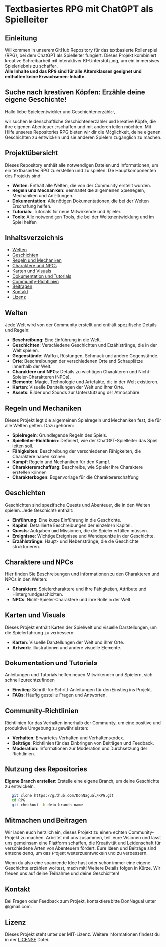 # Textbasiertes RPG mit ChatGPT als Spielleiter

## Einleitung

Willkommen in unserem GitHub Repository für das textbasierte Rollenspiel (RPG), bei dem ChatGPT als Spielleiter fungiert. Dieses Projekt kombiniert kreative Schreibarbeit mit interaktiver KI-Unterstützung, um ein immersives Spielerlebnis zu schaffen.<br> 
**Alle Inhalte und das RPG sind für alle Altersklassen geeignet und enthalten keine Erwachsenen-Inhalte.**

## Suche nach kreativen Köpfen: Erzähle deine eigene Geschichte!

Hallo liebe Spieleentwickler und Geschichtenerzähler,

wir suchen leidenschaftliche Geschichtenerzähler und kreative Köpfe, die ihre eigenen Abenteuer erschaffen und mit anderen teilen möchten. Mit Hilfe unseres Repositories RPG bieten wir dir die Möglichkeit, deine eigenen Geschichten zu entwickeln und sie anderen Spielern zugänglich zu machen.

## Projektübersicht

Dieses Repository enthält alle notwendigen Dateien und Informationen, um ein textbasiertes RPG zu erstellen und zu spielen. Die Hauptkomponenten des Projekts sind:

- **Welten**: Enthält alle Welten, die von der Community erstellt wurden.
- **Regeln und Mechaniken**: Beinhaltet die allgemeinen Spielregeln, Mechaniken und Anleitungen.
- **Dokumentation**: Alle nötigen Dokumentationen, die bei der Welten Erschafung helfen.
- **Tutorials**: Tutorials für neue Mitwirkende und Spieler.
- **Tools**: Alle notwendigen Tools, die bei der Weltenentwicklung und im Spiel helfen

## Inhaltsverzeichnis

- [Welten](#welten)
- [Geschichten](#geschichten)
- [Regeln und Mechaniken](#regeln-und-mechaniken)
- [Charaktere und NPCs](#charaktere-und-npcs)
- [Karten und Visuals](#karten-und-visuals)
- [Dokumentation und Tutorials](#dokumentation-und-tutorials)
- [Community-Richtlinien](#community-richtlinien)
- [Beitragen](#beitragen)
- [Kontakt](#kontakt)
- [Lizenz](#lizenz)

## Welten

Jede Welt wird von der Community erstellt und enthält spezifische Details und Regeln:
- **Beschreibung**: Eine Einführung in die Welt.
- **Geschichten**: Verschiedene Geschichten und Erzählstränge, die in der Welt spielen.
- **Gegenstände**: Waffen, Rüstungen, Schmuck und andere Gegenstände.
- **Orte**: Beschreibungen der verschiedenen Orte und Schauplätze innerhalb der Welt.
- **Charaktere und NPCs**: Details zu wichtigen Charakteren und Nicht-Spieler-Charakteren (NPCs).
- **Elemente**: Magie, Technologie und Artefakte, die in der Welt existieren.
- **Karten**: Visuelle Darstellungen der Welt und ihrer Orte.
- **Assets**: Bilder und Sounds zur Unterstützung der Atmosphäre.

## Regeln und Mechaniken

Dieses Projekt legt die allgemeinen Spielregeln und Mechaniken fest, die für alle Welten gelten. Dazu gehören:
- **Spielregeln**: Grundlegende Regeln des Spiels.
- **Spielleiter-Richtlinien**: Definiert, wie der ChatGPT-Spielleiter das Spiel leiten soll.
- **Fähigkeiten**: Beschreibung der verschiedenen Fähigkeiten, die Charaktere haben können.
- **Kampf**: Regeln und Mechaniken für den Kampf.
- **Charaktererschaffung**: Beschreibe, wie Spieler ihre Charaktere erstellen können
- **Charakterbogen**: Bogenvorlage für die Charaktererschaffung








## Geschichten

Geschichten sind spezifische Quests und Abenteuer, die in den Welten spielen. Jede Geschichte enthält:
- **Einführung**: Eine kurze Einführung in die Geschichte.
- **Kapitel**: Detaillierte Beschreibungen der einzelnen Kapitel.
- **Quests**: Aufgaben und Missionen, die die Spieler erfüllen müssen.
- **Ereignisse**: Wichtige Ereignisse und Wendepunkte in der Geschichte.
- **Erzählstränge**: Haupt- und Nebenstränge, die die Geschichte strukturieren.


## Charaktere und NPCs

Hier finden Sie Beschreibungen und Informationen zu den Charakteren und NPCs in den Welten:
- **Charaktere**: Spielercharaktere und ihre Fähigkeiten, Attribute und Hintergrundgeschichten.
- **NPCs**: Nicht-Spieler-Charaktere und ihre Rolle in der Welt.

## Karten und Visuals

Dieses Projekt enthält Karten der Spielwelt und visuelle Darstellungen, um die Spielerfahrung zu verbessern:
- **Karten**: Visuelle Darstellungen der Welt und ihrer Orte.
- **Artwork**: Illustrationen und andere visuelle Elemente.

## Dokumentation und Tutorials

Anleitungen und Tutorials helfen neuen Mitwirkenden und Spielern, sich schnell zurechtzufinden:
- **Einstieg**: Schritt-für-Schritt-Anleitungen für den Einstieg ins Projekt.
- **FAQs**: Häufig gestellte Fragen und Antworten.

## Community-Richtlinien

Richtlinien für das Verhalten innerhalb der Community, um eine positive und produktive Umgebung zu gewährleisten:
- **Verhalten**: Erwartetes Verhalten und Verhaltenskodex.
- **Beiträge**: Richtlinien für das Einbringen von Beiträgen und Feedback.
- **Moderation**: Informationen zur Moderation und Durchsetzung der Richtlinien.

## Nutzung des Repositories

**Eigene Branch erstellen**: Erstelle eine eigene Branch, um deine Geschichte zu entwickeln.

```bash
   git clone https://github.com/DonNagual/RPG.git
   cd RPG
   git checkout -b dein-branch-name
```

## Mitmachen und Beitragen

Wir laden euch herzlich ein, dieses Projekt zu einem echten Community-Projekt zu machen. Arbeitet mit uns zusammen, teilt eure Visionen und lasst uns gemeinsam eine Plattform schaffen, die Kreativität und Leidenschaft für verschiedene Arten von Abenteuern fördert. Eure Ideen und Beiträge sind entscheidend, um das Projekt weiterzuentwickeln und zu verbessern.

Wenn du also eine spannende Idee hast oder schon immer eine eigene Geschichte erzählen wolltest, mach mit! Weitere Details folgen in Kürze. Wir freuen uns auf deine Teilnahme und deine Geschichten!

## Kontakt

Bei Fragen oder Feedback zum Projekt, kontaktiere bitte DonNagual unter @gmail.com.

## Lizenz

Dieses Projekt steht unter der MIT-Lizenz. Weitere Informationen findest du in der [LICENSE](LICENSE.md) Datei.
